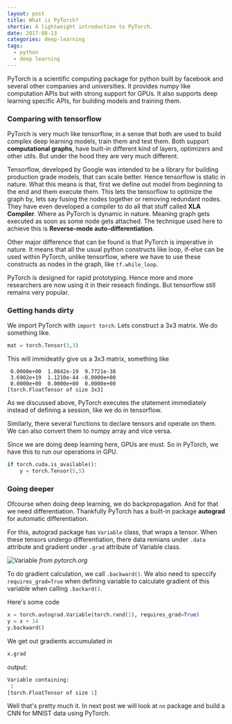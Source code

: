```yaml
---
layout: post
title: What is PyTorch?
shortie: A lightweight introduction to PyTorch.
date: 2017-08-13
categories: deep-learning
tags:
  - python
  - deep learning
---
```


PyTorch is a scientific computing package for python built by facebook and several other companies and universities. It provides numpy like computation APIs but with strong support
for GPUs. It also supports deep learning specific APIs, for building models and training them. 

### Comparing with tensorflow
PyTorch is very much like tensorflow, in a sense that both are used to build complex deep learning models, train them and test them. Both support **computational graphs**, have built-in different kind of layers, optimizers and other utils. But under the hood they are very much different.

Tensorflow, developed by Google was intended to be a library for building production grade models, that can scale better. Hence tensorflow is static in nature. What this means is that, first we define out model from beginning to the end and them execute them. This lets the tensorflow to optimize the graph by, lets say fusing the nodes together or removing redundant nodes. They have even developed a compiler to do all that stuff called **XLA Compiler**. Where as PyTorch is dynamic in nature. Meaning graph gets executed as soon as some node gets attached. The technique used here to achieve this is **Reverse-mode auto-differentiation**. 

Other major difference that can be found is that PyTorch is imperative in nature. It means that all the usual python constructs like loop, if-else can be used within PyTorch, unlike tensorflow, where we have to use these constructs as nodes in the graph, like `tf.while_loop`. 

PyTorch is designed for rapid prototyping. Hence more and more researchers are now using it in their reseach findings. But tensorflow still remains very popular.

### Getting hands dirty
We import PyTorch with `import torch`. Lets construct a 3x3 matrix. We do something like.
```python
mat = torch.Tensor(3,3)
```
This will immideatily give us a 3x3 matrix, something like
```
 0.0000e+00  1.0842e-19  9.7721e-38
 3.6902e+19  1.1210e-44 -0.0000e+00
 0.0000e+00  0.0000e+00  0.0000e+00
[torch.FloatTensor of size 3x3]
```

As we discussed above, PyTorch executes the statement immediately instead of defining a session, like we do in tensorflow.

Similarly, there several functions to declare tensors and operate on them. We can also convert them to numpy array and vice versa.

Since we are doing deep learning here, GPUs are must. So in PyTorch, we have this to run our operations in GPU.
```python
if torch.cuda.is_available():
    y = torch.Tensor(5,5)
```

### Going deeper
Ofcourse when doing deep learning, we do backpropagation. And for that we need differentiation. Thankfully PyTorch has a built-in package **autograd** for automatic differentiation. 

For this, autograd package has `Variable` class, that wraps a tensor. When these tensors undergo differentiation, there data remians under `.data` attribute and gradient under `.grad` attribute of Variable class. 

![Variable]({{site.url}}/assets/Variable.png)
*from pytorch.org*

To do gradient calculation, we call `.backward()`. We also need to speccify `requires_grad=True` when defining variable to calculate gradient of this variable when calling `.backard()`. 

Here's some code
```python
x = torch.autograd.Variable(torch.rand(1), requires_grad=True)
y = x + 14
y.backward()
```

We get out gradients accumulated in 
```python
x.grad
```
output:
```python
Variable containing:
 1
[torch.FloatTensor of size 1]
```

Well that's pretty much it. In next post we will look at `nn` package and build a CNN for MNIST data using PyTorch.


